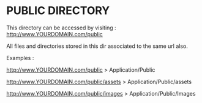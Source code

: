 # PUBLIC DIRECTORY

This directory can be accessed by visiting : http://www.YOURDOMAIN.com/public

All files and directories stored in this dir associated to the same url also.

Examples :

http://www.YOURDOMAIN.com/public > Application/Public

http://www.YOURDOMAIN.com/public/assets > Application/Public/assets

http://www.YOURDOMAIN.com/public/images > Application/Public/Images
